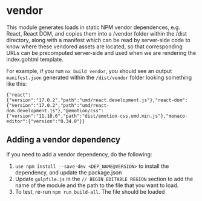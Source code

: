 # vendor

This module generates loads in static NPM vendor dependences, e.g. React, React DOM, and copies them into a /vendor folder within the /dist directory, along with a manifest which can be read by server-side code to know where these vendored assets are located, so that corresponding URLs can be precomputed server-side and used when we are rendering the index.gohtml template.

For example, if you run `nx build vendor`, you should see an output `manifest.json` generated within the `/dist/vendor` folder looking something like this:

```
{"react":{"version":"17.0.2","path":"umd/react.development.js"},"react-dom":{"version":"17.0.2","path":"umd/react-dom.development.js"},"@emotion/css":{"version":"11.10.6","path":"dist/emotion-css.umd.min.js"},"monaco-editor":{"version":"0.34.0"}}
```

## Adding a vendor dependency

If you need to add a vendor dependency, do the following:

1. `use npm install --save-dev <DEP_NAME@VERSION>` to install the dependency, and update the package.json
2. Update `gulpfile.js` in the `// BEGIN EDITABLE REGION` section to add the name of the module and the path to the file that you want to load.
3. To test, re-run `npm run build-all`. The file should be loaded
